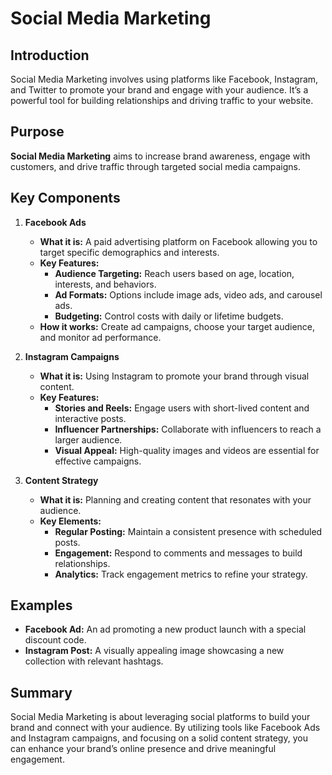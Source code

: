 # Social Media Marketing

## Introduction
Social Media Marketing involves using platforms like Facebook, Instagram, and Twitter to promote your brand and engage with your audience. It’s a powerful tool for building relationships and driving traffic to your website.

## Purpose
**Social Media Marketing** aims to increase brand awareness, engage with customers, and drive traffic through targeted social media campaigns.

## Key Components

1. **Facebook Ads**
   - **What it is:** A paid advertising platform on Facebook allowing you to target specific demographics and interests.
   - **Key Features:**
     - **Audience Targeting:** Reach users based on age, location, interests, and behaviors.
     - **Ad Formats:** Options include image ads, video ads, and carousel ads.
     - **Budgeting:** Control costs with daily or lifetime budgets.
   - **How it works:** Create ad campaigns, choose your target audience, and monitor ad performance.

2. **Instagram Campaigns**
   - **What it is:** Using Instagram to promote your brand through visual content.
   - **Key Features:**
     - **Stories and Reels:** Engage users with short-lived content and interactive posts.
     - **Influencer Partnerships:** Collaborate with influencers to reach a larger audience.
     - **Visual Appeal:** High-quality images and videos are essential for effective campaigns.

3. **Content Strategy**
   - **What it is:** Planning and creating content that resonates with your audience.
   - **Key Elements:**
     - **Regular Posting:** Maintain a consistent presence with scheduled posts.
     - **Engagement:** Respond to comments and messages to build relationships.
     - **Analytics:** Track engagement metrics to refine your strategy.

## Examples
- **Facebook Ad:** An ad promoting a new product launch with a special discount code.
- **Instagram Post:** A visually appealing image showcasing a new collection with relevant hashtags.

## Summary
Social Media Marketing is about leveraging social platforms to build your brand and connect with your audience. By utilizing tools like Facebook Ads and Instagram campaigns, and focusing on a solid content strategy, you can enhance your brand’s online presence and drive meaningful engagement.

